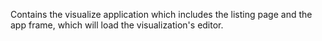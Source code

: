 Contains the visualize application which includes the listing page and the app frame,
which will load the visualization's editor.